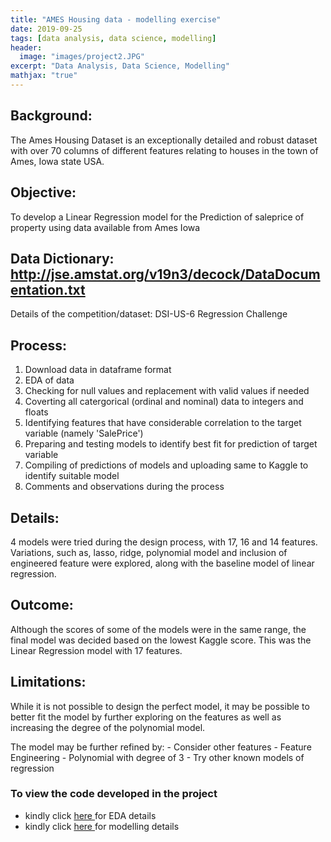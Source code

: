 ```yaml
---
title: "AMES Housing data - modelling exercise"
date: 2019-09-25
tags: [data analysis, data science, modelling]
header:
  image: "images/project2.JPG"
excerpt: "Data Analysis, Data Science, Modelling"
mathjax: "true"
---
```


## Background:
The Ames Housing Dataset is an exceptionally detailed and robust dataset with over 70 columns of different features relating to houses in the town of Ames, Iowa state USA.

## Objective:
To develop a Linear Regression model for the Prediction of saleprice of property using data available from Ames Iowa

## Data Dictionary: http://jse.amstat.org/v19n3/decock/DataDocumentation.txt
Details of the competition/dataset: DSI-US-6 Regression Challenge

## Process:
1. Download data in dataframe format
2. EDA of data
3. Checking for null values and replacement with valid values if needed
4. Coverting all catergorical (ordinal and nominal) data to integers and floats
5. Identifying features that have considerable correlation to the target variable (namely 'SalePrice')
6. Preparing and testing models to identify best fit for prediction of target variable
7. Compiling of predictions of models and uploading same to Kaggle to identify suitable model
8. Comments and observations during the process

## Details:
4 models were tried during the design process, with 17, 16 and 14 features. Variations, such as, lasso, ridge, polynomial model and inclusion of engineered feature were explored, along with the baseline model of linear regression.



## Outcome:
Although the scores of some of the models were in the same range, the final model was decided based on the lowest Kaggle score.
This was the Linear Regression model with 17 features.


## Limitations:
While it is not possible to design the perfect model, it may be possible to better fit the model by further exploring on the features as well as increasing the degree of the polynomial model.

The model may be further refined by:
    - Consider other features
    - Feature Engineering
    - Polynomial with degree of 3
    - Try other known models of regression

### To view the code developed in the project
- kindly click <a href="https://github.com/BhavNike/dsi10_project2/blob/master/code/Ames%20Housing_part%201%20Data%20Cleaning.ipynb"> here </a> for EDA details
- kindly click <a href="https://github.com/BhavNike/dsi10_project2/blob/master/code/Ames%20Housing_part%202%20Modelling.ipynb"> here </a> for modelling details
